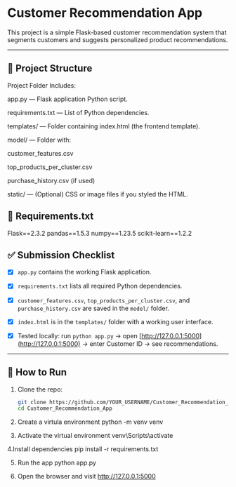 # Customer Recommendation App

This project is a simple Flask-based customer recommendation system that segments customers and suggests personalized product recommendations.

---

## 📌 Project Structure

Project Folder Includes:

app.py — Flask application Python script.

requirements.txt — List of Python dependencies.

templates/ — Folder containing index.html (the frontend template).

model/ — Folder with:

customer_features.csv

top_products_per_cluster.csv

purchase_history.csv (if used)

static/ — (Optional) CSS or image files if you styled the HTML.

## 📌 Requirements.txt
Flask==2.3.2
pandas==1.5.3
numpy==1.23.5
scikit-learn==1.2.2



## ✅ Submission Checklist

- [x] `app.py` contains the working Flask application.
- [x] `requirements.txt` lists all required Python dependencies.
- [x] `customer_features.csv`, `top_products_per_cluster.csv`, and `purchase_history.csv` are saved in the `model/` folder.
- [x] `index.html` is in the `templates/` folder with a working user interface.
- [x] Tested locally: run `python app.py` → open [http://127.0.0.1:5000](http://127.0.0.1:5000) → enter Customer ID → see recommendations.


---

## 🚀 How to Run

1. Clone the repo:
   ```bash
   git clone https://github.com/YOUR_USERNAME/Customer_Recommendation_App.git
   cd Customer_Recommendation_App
2. Create a virtula environment
python -m venv venv

3. Activate the virtual environment
venv\Scripts\activate

4.Install dependencies
pip install -r requirements.txt

5. Run the app
python app.py

6. Open the browser and visit
http://127.0.0.1:5000




